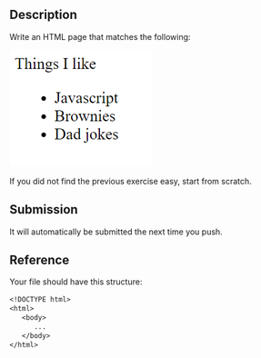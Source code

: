 ## Description

Write an HTML page that matches the following:

![goal](screenshot.png)

If you did not find the previous exercise easy, start from scratch.

## Submission

It will automatically be submitted the next time you push.

## Reference

Your file should have this structure:

```
<!DOCTYPE html>
<html>
   <body>
      ...
   </body>
</html>
```
